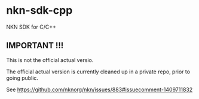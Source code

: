 # nkn-sdk-cpp
NKN SDK for C/C++

## IMPORTANT !!!

This is not the official actual versio.

The official actual version is currently cleaned up in a private repo, prior to going public.

See https://github.com/nknorg/nkn/issues/883#issuecomment-1409711832
